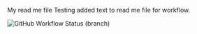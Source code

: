 My read me file
Testing added text to read me file for workflow.


![GitHub Workflow Status (branch)](https://img.shields.io/github/actions/workflow/status/Desiree98/sem/README.md.yml?branch=master)
